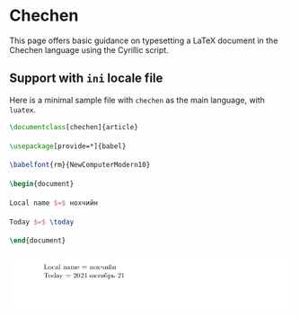# Chechen

This page offers basic guidance on typesetting a LaTeX document in the
Chechen language using the Cyrillic script.

## Support with `ini` locale file

Here is a minimal sample file with `chechen` as the main language, with `luatex`.

```tex
\documentclass[chechen]{article}

\usepackage[provide=*]{babel}

\babelfont{rm}{NewComputerModern10}

\begin{document}

Local name $=$ нохчийн

Today $=$ \today

\end{document}
```

![](../media/locale-chechen.png)